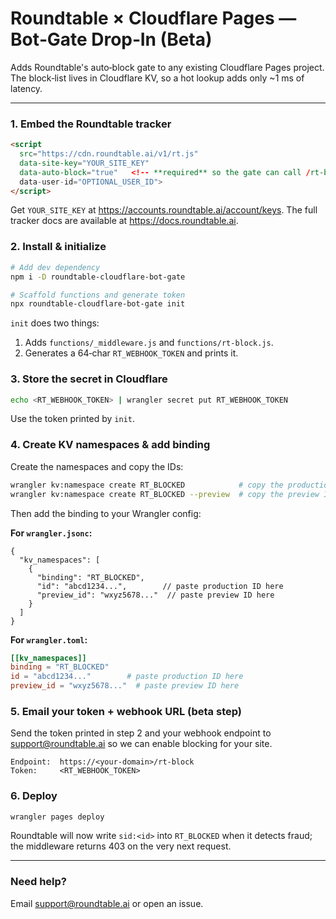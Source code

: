 # Roundtable × Cloudflare Pages — Bot‑Gate Drop‑In (Beta)

Adds Roundtable's auto‑block gate to any existing Cloudflare Pages project. The block‑list lives in Cloudflare KV, so a hot lookup adds only ~1 ms of latency.

---

### 1. Embed the Roundtable tracker

```html
<script
  src="https://cdn.roundtable.ai/v1/rt.js"
  data-site-key="YOUR_SITE_KEY"
  data-auto-block="true"   <!-- **required** so the gate can call /rt-block -->
  data-user-id="OPTIONAL_USER_ID">
</script>
```
Get `YOUR_SITE_KEY` at <https://accounts.roundtable.ai/account/keys>. The full tracker docs are available at <https://docs.roundtable.ai>.

### 2. Install & initialize

```bash
# Add dev dependency
npm i -D roundtable-cloudflare-bot-gate

# Scaffold functions and generate token
npx roundtable-cloudflare-bot-gate init
```
`init` does two things:
1. Adds `functions/_middleware.js` and `functions/rt-block.js`.
2. Generates a 64‑char `RT_WEBHOOK_TOKEN` and prints it.

### 3. Store the secret in Cloudflare

```bash
echo <RT_WEBHOOK_TOKEN> | wrangler secret put RT_WEBHOOK_TOKEN
```

Use the token printed by `init`.

### 4. Create KV namespaces & add binding

Create the namespaces and copy the IDs:

```bash
wrangler kv:namespace create RT_BLOCKED            # copy the production ID
wrangler kv:namespace create RT_BLOCKED --preview  # copy the preview ID
```

Then add the binding to your Wrangler config:

**For `wrangler.jsonc`:**
```jsonc
{
  "kv_namespaces": [
    {
      "binding": "RT_BLOCKED",
      "id": "abcd1234...",        // paste production ID here
      "preview_id": "wxyz5678..."  // paste preview ID here
    }
  ]
}
```

**For `wrangler.toml`:**
```toml
[[kv_namespaces]]
binding = "RT_BLOCKED"
id = "abcd1234..."        # paste production ID here
preview_id = "wxyz5678..."  # paste preview ID here
```

### 5. Email your token + webhook URL (beta step)

Send the token printed in step 2 and your webhook endpoint to <support@roundtable.ai> so we can enable blocking for your site.

```
Endpoint:  https://<your‑domain>/rt-block
Token:     <RT_WEBHOOK_TOKEN>
```

### 6. Deploy

```bash
wrangler pages deploy
```
Roundtable will now write `sid:<id>` into `RT_BLOCKED` when it detects fraud; the middleware returns 403 on the very next request.

---

### Need help?

Email <support@roundtable.ai> or open an issue.